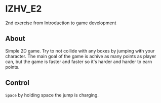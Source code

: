 # IZHV_E2
2nd exercise from Introduction to game development

## About
Simple 2D game. Try to not collide with any boxes by jumping with your character. The main goal of the game is achive as many points as player can, but the game is faster and faster so it's harder and harder to earn points.

## Control
`Space` by holding space the jump is charging. 

